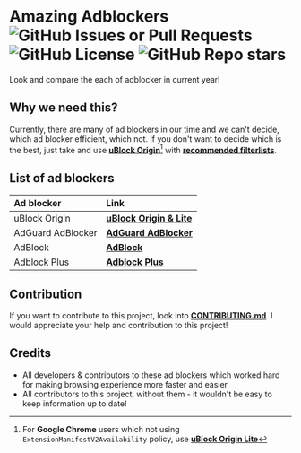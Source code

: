 # Amazing Adblockers ![GitHub Issues or Pull Requests][GitHub Issues or Pull Requests] ![GitHub License][Github License] ![GitHub Repo stars][GitHub Repo stars]
Look and compare the each of adblocker in current year!

## Why we need this?
Currently, there are many of ad blockers in our time and we can't decide, which ad blocker efficient, which not.
If you don't want to decide which is the best, just take and use **[uBlock Origin](https://github.com/gorhill/uBlock)**[^1] with **[recommended filterlists](https://github.com/yokoffing/filterlists)**.
[^1]: For **Google Chrome** users which not using `ExtensionManifestV2Availability`[^2] policy, use **[uBlock Origin Lite](https://github.com/uBlockOrigin/uBOL-home)**
[^2]: `ExtensionManifestV2Availability` policy is for **Google Chrome Enterprise** *(can be also enabled for regular google chrome)* which extends period of Manifest V2 usage.

## List of ad blockers
| Ad blocker        | Link                                                      |
|:------------------|:----------------------------------------------------------|
| uBlock Origin     | **[uBlock Origin & Lite](docs/ublockOriginNLite.md)**     |
| AdGuard AdBlocker | **[AdGuard AdBlocker](docs/adGuard.md)**                  |
| AdBlock           | **[AdBlock](docs/adBlock.md)**                            |
| Adblock Plus      | **[Adblock Plus](docs/adBlockPlus.md)**                   |

## Contribution
If you want to contribute to this project, look into **[CONTRIBUTING.md](dosc/CONTRIBUTING.md)**.
I would appreciate your help and contribution to this project!

## Credits
- All developers & contributors to these ad blockers which worked hard for making browsing experience more faster and easier
- All contributors to this project, without them - it wouldn't be easy to keep information up to date!

<!----------------------------------[ Badges ]--------------------------------->

[GitHub Issues or Pull Requests]: https://img.shields.io/github/issues/techplayz32/Amazing-Adblockers
[GitHub License]: https://img.shields.io/github/license/techplayz32/Amazing-Adblockers
[GitHub Repo stars]: https://img.shields.io/github/stars/techplayz32/Amazing-Adblockers
